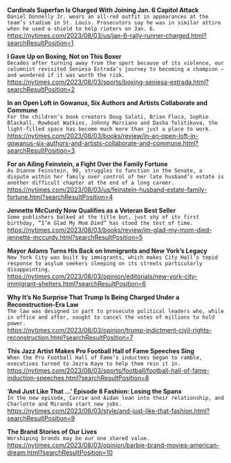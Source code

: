 **Cardinals Superfan Is Charged With Joining Jan. 6 Capitol Attack**\
`Daniel Donnelly Jr. wears an all-red outfit in appearances at the team’s stadium in St. Louis. Prosecutors say he was in similar attire when he used a shield to help rioters on Jan. 6.`\
https://nytimes.com/2023/08/03/us/jan-6-rally-runner-charged.html?searchResultPosition=1

**I Gave Up on Boxing, Not on This Boxer**\
`Decades after turning away from the sport because of its violence, our columnist revisited Seniesa Estrada’s journey to becoming a champion — and wondered if it was worth the risk.`\
https://nytimes.com/2023/08/03/sports/boxing-seniesa-estrada.html?searchResultPosition=2

**In an Open Loft in Gowanus, Six Authors and Artists Collaborate and Commune**\
`For the children’s book creators Doug Salati, Brian Floca, Sophie Blackall, Rowboat Watkins, Johnny Marciano and Dasha Tolstikova, the light-filled space has become much more than just a place to work.`\
https://nytimes.com/2023/08/03/books/review/in-an-open-loft-in-gowanus-six-authors-and-artists-collaborate-and-commune.html?searchResultPosition=3

**For an Ailing Feinstein, a Fight Over the Family Fortune**\
`As Dianne Feinstein, 90, struggles to function in the Senate, a dispute within her family over control of her late husband’s estate is another difficult chapter at the end of a long career.`\
https://nytimes.com/2023/08/03/us/feinstein-husband-estate-family-fortune.html?searchResultPosition=4

**Jennette McCurdy Now Qualifies as a Veteran Best Seller**\
`Some publishers balked at the title but, just shy of its first birthday, “I’m Glad My Mom Died” has stood the test of time.`\
https://nytimes.com/2023/08/03/books/review/im-glad-my-mom-died-jennette-mccurdy.html?searchResultPosition=5

**Mayor Adams Turns His Back on Immigrants and New York’s Legacy**\
`New York City was built by immigrants, which makes City Hall’s tepid response to asylum seekers sleeping on its streets particularly disappointing.`\
https://nytimes.com/2023/08/03/opinion/editorials/new-york-city-immigrant-shelters.html?searchResultPosition=6

**Why It’s No Surprise That Trump Is Being Charged Under a Reconstruction-Era Law**\
`The law was designed in part to prosecute political leaders who, while in office and after, sought to cancel the votes of millions to hold power.`\
https://nytimes.com/2023/08/03/opinion/trump-indictment-civil-rights-reconstruction.html?searchResultPosition=7

**This Jazz Artist Makes Pro Football Hall of Fame Speeches Sing**\
`When the Pro Football Hall of Fame’s inductees began to ramble, executives turned to Jezra Kaye to help them rein it in.`\
https://nytimes.com/2023/08/03/sports/football/football-hall-of-fame-induction-speeches.html?searchResultPosition=8

**‘And Just Like That …’ Episode 8 Fashion: Losing the Spanx**\
`In the new episode, Carrie and Aidan lean into their relationship, and Charlotte and Miranda start new jobs.`\
https://nytimes.com/2023/08/03/style/and-just-like-that-fashion.html?searchResultPosition=9

**The Brand Stories of Our Lives**\
`Worshiping brands may be our one shared value.`\
https://nytimes.com/2023/08/03/opinion/barbie-brand-movies-american-dream.html?searchResultPosition=10

